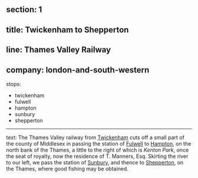 ﻿section: 1
----
title: Twickenham to Shepperton
----
line: Thames Valley Railway
----
company: london-and-south-western
----
stops:
- twickenham
- fulwell
- hampton
- sunbury
- shepperton
----
text: The Thames Valley railway from [Twickenham](/stations/twickenham) cuts off a small part of the county of Middlesex in passing the station of [Fulwell](/stations/fulwell) to [Hampton](/stations/hampton), on the north bank of the Thames, a little to the right of which is *Kenton Park*, once the seat of royalty, now the residence of T. Manners, Esq. Skirting the river to our left, we pass the station of [Sunbury](/stations/sunbury), and thence to [Shepperton](/stations/shepperton), on the Thames, where good fishing may be obtained.

